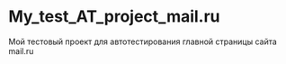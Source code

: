 # My_test_AT_project_mail.ru
Мой тестовый проект для автотестирования главной страницы сайта mail.ru
